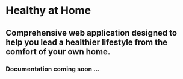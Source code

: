 # Healthy at Home

## Comprehensive web application designed to help you lead a healthier lifestyle from the comfort of your own home. 

### Documentation coming soon ...
